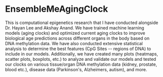 # EnsembleMeAgingClock

This is computational epigenetics research that I have conducted alongside Dr. Hayan Lee and Akshay Anand. We have trained machine learning models (aging clocks) and optimized current aging clocks to improve biological age predictions across different organs in the body based on DNA methylation data. We have also conducted extensive statistical analysis to determine the best features (CpG Sites -- regions of DNA) to include in our models. Additionally, we have created many plots (heatmaps, scatter plots, boxplots, etc.) to analyze and validate our models and tested our clocks on various tissue/organ DNA methylation data (kidney, prostate, blood etc.), disease data (Parkinson's, Alzheimers, autism), and more. 




